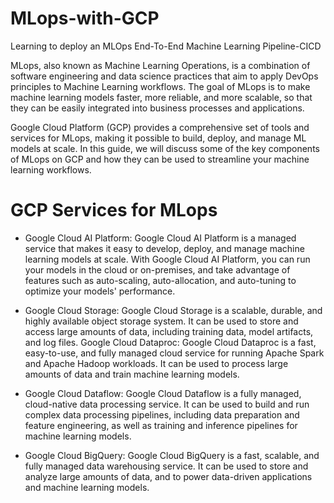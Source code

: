 # MLops-with-GCP
Learning to deploy an MLOps End-To-End Machine Learning Pipeline-CICD 

MLops, also known as Machine Learning Operations, is a combination of software engineering and data science practices that aim to apply DevOps principles to Machine Learning workflows. The goal of MLops is to make machine learning models faster, more reliable, and more scalable, so that they can be easily integrated into business processes and applications.

Google Cloud Platform (GCP) provides a comprehensive set of tools and services for MLops, making it possible to build, deploy, and manage ML models at scale. In this guide, we will discuss some of the key components of MLops on GCP and how they can be used to streamline your machine learning workflows.

GCP Services for MLops
===

- Google Cloud AI Platform: Google Cloud AI Platform is a managed service that makes it easy to develop, deploy, and manage machine learning models at scale. With Google Cloud AI Platform, you can run your models in the cloud or on-premises, and take advantage of features such as auto-scaling, auto-allocation, and auto-tuning to optimize your models' performance.

- Google Cloud Storage: Google Cloud Storage is a scalable, durable, and highly available object storage system. It can be used to store and access large amounts of data, including training data, model artifacts, and log files.
Google Cloud Dataproc: Google Cloud Dataproc is a fast, easy-to-use, and fully managed cloud service for running Apache Spark and Apache Hadoop workloads. It can be used to process large amounts of data and train machine learning models.

- Google Cloud Dataflow: Google Cloud Dataflow is a fully managed, cloud-native data processing service. It can be used to build and run complex data processing pipelines, including data preparation and feature engineering, as well as training and inference pipelines for machine learning models.

- Google Cloud BigQuery: Google Cloud BigQuery is a fast, scalable, and fully managed data warehousing service. It can be used to store and analyze large amounts of data, and to power data-driven applications and machine learning models.


